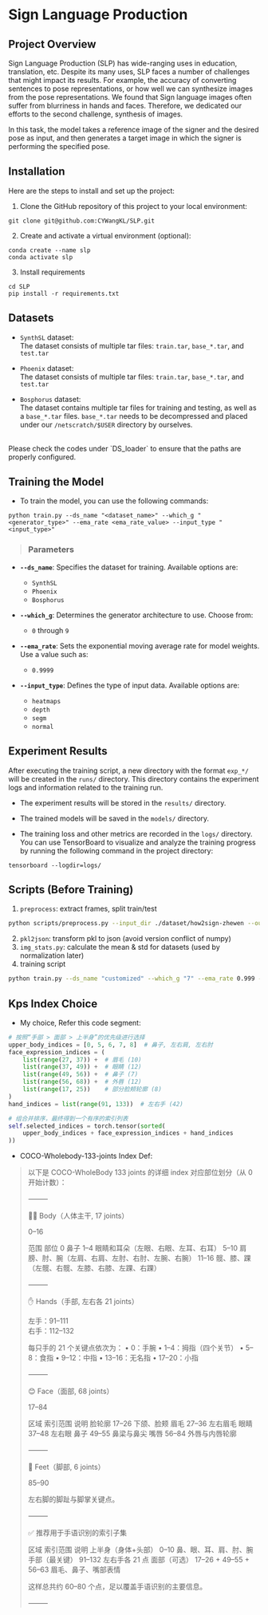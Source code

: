 # Sign Language Production

## Project Overview

Sign Language Production (SLP) has wide-ranging uses in education, translation, etc. Despite its many uses, SLP faces a number of challenges that might impact its results. For example, the accuracy of converting sentences to pose representations, or how well we can synthesize images from the pose representations. We found that Sign language images often suffer from blurriness in hands and faces. Therefore, we dedicated our efforts to the second challenge, synthesis of images. <br>

In this task, the model takes a reference image of the signer and the desired pose as input, and then generates a target image in which the signer is performing the specified pose.


## Installation

Here are the steps to install and set up the project: <br>

1. Clone the GitHub repository of this project to your local environment: <br>
```
git clone git@github.com:CYWangKL/SLP.git
```

2. Create and activate a virtual environment (optional): <br>
```
conda create --name slp
conda activate slp
```

3. Install requirements
```
cd SLP
pip install -r requirements.txt
```

## Datasets

- `SynthSL` dataset: <br>
The dataset consists of multiple tar files: `train.tar`, `base_*.tar`, and `test.tar`

- `Phoenix` dataset: <br>
The dataset consists of multiple tar files: `train.tar`, `base_*.tar`, and `test.tar`


- `Bosphorus` dataset: <br>
The dataset contains multiple tar files for training and testing, as well as a `base_*.tar` files. `base_*.tar` needs to be decompressed and placed under our `/netscratch/$USER` directory by ourselves.

<br>
Please check the codes under `DS_loader` to ensure that the paths are properly configured.



## Training the Model

- To train the model, you can use the following commands:
```
python train.py --ds_name "<dataset_name>" --which_g "<generator_type>" --ema_rate <ema_rate_value> --input_type "<input_type>"
```
> ### Parameters

- **`--ds_name`**: Specifies the dataset for training. Available options are:
  - `SynthSL`
  - `Phoenix`
  - `Bosphorus`

- **`--which_g`**: Determines the generator architecture to use. Choose from:
  - `0` through `9`

- **`--ema_rate`**: Sets the exponential moving average rate for model weights. Use a value such as:
  - `0.9999`

- **`--input_type`**: Defines the type of input data. Available options are:
  - `heatmaps`
  - `depth`
  - `segm`
  - `normal`


## Experiment Results

After executing the training script, a new directory with the format `exp_*/` will be created in the `runs/` directory. This directory contains the experiment logs and information related to the training run.

- The experiment results will be stored in the `results/` directory. 

- The trained models will be saved in the `models/` directory.

- The training loss and other metrics are recorded in the `logs/` directory. You can use TensorBoard to visualize and analyze the training progress by running the following command in the project directory:
```
tensorboard --logdir=logs/
```

## Scripts (Before Training)
1. `preprocess`: extract frames, split train/test
  ```bash
  python scripts/preprocess.py --input_dir ./dataset/how2sign-zhewen --output_dir ./dataset/customized_dataset
  ```
2. `pkl2json`: transform pkl to json (avoid version conflict of numpy)
3. `img_stats.py`: calculate the mean & std for datasets (used by normalization later)
4. training script
  ```bash
  python train.py --ds_name "customized" --which_g "7" --ema_rate 0.999 --input_type "heatmaps"
  ```

## Kps Index Choice
* My choice, Refer this code segment:
```py
# 按照“手部 > 面部 > 上半身”的优先级进行选择
upper_body_indices = [0, 5, 6, 7, 8]  # 鼻子, 左右肩, 左右肘
face_expression_indices = (
    list(range(27, 37)) +  # 眉毛 (10)
    list(range(37, 49)) +  # 眼睛 (12)
    list(range(49, 56)) +  # 鼻子 (7)
    list(range(56, 68)) +  # 外唇 (12)
    list(range(17, 25))    # 部分脸颊轮廓 (8)
)
hand_indices = list(range(91, 133))  # 左右手 (42)

# 组合并排序，最终得到一个有序的索引列表
self.selected_indices = torch.tensor(sorted(
    upper_body_indices + face_expression_indices + hand_indices
))
```

* COCO-Wholebody-133-joints Index Def:
> 以下是 COCO-WholeBody 133 joints 的详细 index 对应部位划分（从 0 开始计数）：
>
>  ⸻
>
>  🧍‍♂️ Body（人体主干, 17 joints）
>
>  0–16
>
>  范围 部位
>  0 鼻子
>  1–4 眼睛和耳朵（左眼、右眼、左耳、右耳）
>  5–10 肩膀、肘、腕（左肩、右肩、左肘、右肘、左腕、右腕）
>  11–16 髋、膝、踝（左髋、右髋、左膝、右膝、左踝、右踝）
>
>
>  ⸻
>
>  ✋ Hands（手部, 左右各 21 joints）
>
>  左手：91–111  
>  右手：112–132
>
>  每只手的 21 个关键点依次为：
>  • 0：手腕
>  • 1–4：拇指（四个关节）
>  • 5–8：食指
>  • 9–12：中指
>  • 13–16：无名指
>  • 17–20：小指
>
>  ⸻
>
>  😊 Face（面部, 68 joints）
>
>  17–84
>
>  区域 索引范围 说明
>  脸轮廓 17–26 下颌、脸颊
>  眉毛 27–36 左右眉毛
>  眼睛 37–48 左右眼
>  鼻子 49–55 鼻梁与鼻尖
>  嘴唇 56–84 外唇与内唇轮廓
>
>
>  ⸻
>
>  🦶 Feet（脚部, 6 joints）
>
>  85–90
>
>  左右脚的脚趾与脚掌关键点。
>
>  ⸻
>
>  ✅ 推荐用于手语识别的索引子集
>
>  区域 索引范围 说明
>  上半身（身体+头部） 0–10 鼻、眼、耳、肩、肘、腕
>  手部（最关键） 91–132 左右手各 21 点
>  面部（可选） 17–26 + 49–55 + 56–63 眉毛、鼻子、嘴部表情
>
>  这样总共约 60–80 个点，足以覆盖手语识别的主要信息。
>
>  ⸻